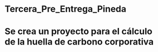 # Tercera_Pre_Entrega_Pineda
# Se crea un proyecto para el cálculo de la huella de carbono corporativa
